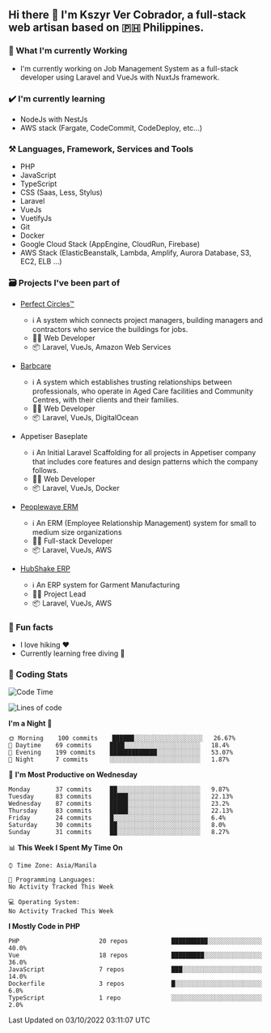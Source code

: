 ## Hi there 👋 I'm Kszyr Ver Cobrador, a full-stack web artisan based on 🇵🇭 Philippines.

### 🚀 What I'm currently Working

- I'm currently working on Job Management System as a full-stack developer using Laravel and VueJs with NuxtJs framework.

### ✔️ I'm currently learning

- NodeJs with NestJs
- AWS stack (Fargate, CodeCommit, CodeDeploy, etc...)

### ⚒️ Languages, Framework, Services and Tools
- PHP
- JavaScript
- TypeScript
- CSS (Saas, Less, Stylus)
- Laravel
- VueJs
- VuetifyJs
- Git
- Docker
- Google Cloud Stack (AppEngine, CloudRun, Firebase)
- AWS Stack (ElasticBeanstalk, Lambda, Amplify, Aurora Database, S3, EC2, ELB ...)


### 🗃 Projects I've been part of

- <a href="https://perfectcircles.com.au/" target="_blank">Perfect Circles™</a>

  - ℹ️ A system which connects project managers, building managers and contractors who service the buildings for jobs.
  - 👨‍💻 Web Developer
  - 📦 Laravel, VueJs, Amazon Web Services

- <a href="https://appetiser.com.au/portfolio/barbcare" target="_blank">Barbcare</a>

  - ℹ️ A system which establishes trusting relationships between professionals, who operate in Aged Care facilities and Community Centres, with their clients and their families.
  - 👨‍💻 Web Developer
  - 📦 Laravel, VueJs, DigitalOcean

- Appetiser Baseplate

  - ℹ️ An Initial Laravel Scaffolding for all projects in Appetiser company that includes core features and design patterns which the company follows.
  - 👨‍💻 Web Developer
  - 📦 Laravel, VueJs, Docker

- <a href="https://peoplewave.co" target="_blank">Peoplewave ERM</a>

  - ℹ️ An ERM (Employee Relationship Management) system for small to medium size organizations
  - 👨‍💻 Full-stack Developer
  - 📦 Laravel, VueJs, AWS

- <a href="https://www.posbang.com/garment-erp" target="_blank">HubShake ERP</a>

  - ℹ️ An ERP system for Garment Manufacturing
  - 👨‍💻 Project Lead
  - 📦 Laravel, VueJs, AWS

### 🌴 Fun facts

- I love hiking ❤️
- Currently learning free diving 🥽

### 🌟 Coding Stats

<!-- WakaTime Stats -->

<!--START_SECTION:waka-->
![Code Time](http://img.shields.io/badge/Code%20Time-2%2C996%20hrs%2019%20mins-blue)

![Lines of code](https://img.shields.io/badge/From%20Hello%20World%20I%27ve%20Written-498%20Thousand%20lines%20of%20code-blue)

**I'm a Night 🦉** 

```text
🌞 Morning    100 commits    ██████░░░░░░░░░░░░░░░░░░░   26.67% 
🌆 Daytime    69 commits     ████░░░░░░░░░░░░░░░░░░░░░   18.4% 
🌃 Evening    199 commits    █████████████░░░░░░░░░░░░   53.07% 
🌙 Night      7 commits      ░░░░░░░░░░░░░░░░░░░░░░░░░   1.87%

```
📅 **I'm Most Productive on Wednesday** 

```text
Monday       37 commits     ██░░░░░░░░░░░░░░░░░░░░░░░   9.87% 
Tuesday      83 commits     █████░░░░░░░░░░░░░░░░░░░░   22.13% 
Wednesday    87 commits     █████░░░░░░░░░░░░░░░░░░░░   23.2% 
Thursday     83 commits     █████░░░░░░░░░░░░░░░░░░░░   22.13% 
Friday       24 commits     █░░░░░░░░░░░░░░░░░░░░░░░░   6.4% 
Saturday     30 commits     ██░░░░░░░░░░░░░░░░░░░░░░░   8.0% 
Sunday       31 commits     ██░░░░░░░░░░░░░░░░░░░░░░░   8.27%

```


📊 **This Week I Spent My Time On** 

```text
⌚︎ Time Zone: Asia/Manila

💬 Programming Languages: 
No Activity Tracked This Week

💻 Operating System: 
No Activity Tracked This Week

```

**I Mostly Code in PHP** 

```text
PHP                      20 repos            ██████████░░░░░░░░░░░░░░░   40.0% 
Vue                      18 repos            █████████░░░░░░░░░░░░░░░░   36.0% 
JavaScript               7 repos             ███░░░░░░░░░░░░░░░░░░░░░░   14.0% 
Dockerfile               3 repos             █░░░░░░░░░░░░░░░░░░░░░░░░   6.0% 
TypeScript               1 repo              ░░░░░░░░░░░░░░░░░░░░░░░░░   2.0%

```



 Last Updated on 03/10/2022 03:11:07 UTC
<!--END_SECTION:waka-->
